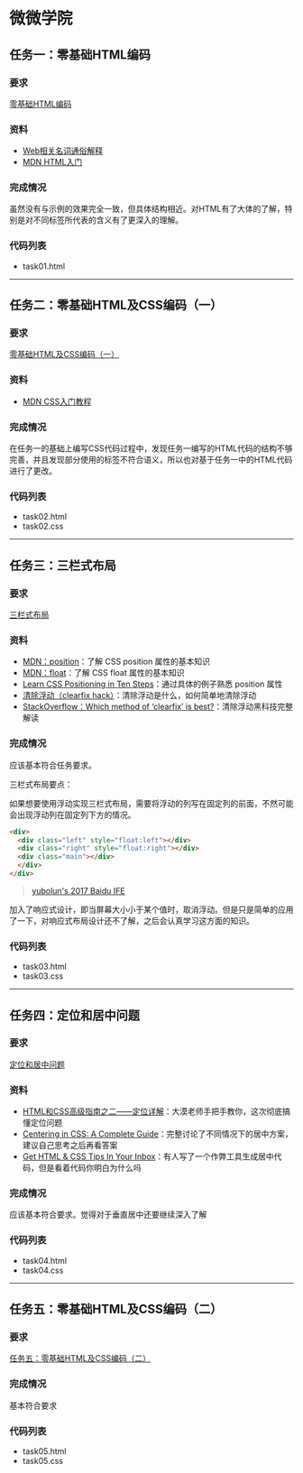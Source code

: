 # 微微学院

## 任务一：零基础HTML编码

### 要求

[零基础HTML编码](http://ife.baidu.com/course/detail/id/90)

### 资料

- [Web相关名词通俗解释](https://www.zhihu.com/question/22689579)
- [MDN HTML入门](https://developer.mozilla.org/zh-CN/docs/Web/Guide/HTML/Introduction)

### 完成情况

虽然没有与示例的效果完全一致，但具体结构相近。对HTML有了大体的了解，特别是对不同标签所代表的含义有了更深入的理解。

### 代码列表

* task01.html


---

## 任务二：零基础HTML及CSS编码（一）

### 要求

[零基础HTML及CSS编码（一）](http://ife.baidu.com/course/detail/id/92)

### 资料

- [MDN CSS入门教程](https://developer.mozilla.org/zh-CN/docs/Web/Guide/CSS/Getting_started)

### 完成情况

在任务一的基础上编写CSS代码过程中，发现任务一编写的HTML代码的结构不够完善，并且发现部分使用的标签不符合语义，所以也对基于任务一中的HTML代码进行了更改。

###  代码列表

* task02.html
* task02.css


---

## 任务三：三栏式布局

### 要求

[三栏式布局](http://ife.baidu.com/course/detail/id/94)

### 资料

- [MDN：position](https://developer.mozilla.org/zh-CN/docs/Web/CSS/position)：了解 CSS position 属性的基本知识
- [MDN：float](https://developer.mozilla.org/en-US/docs/Web/CSS/float)：了解 CSS float 属性的基本知识
- [Learn CSS Positioning in Ten Steps](http://www.barelyfitz.com/screencast/html-training/css/positioning/)：通过具体的例子熟悉 position 属性
- [清除浮动（clearfix hack）](http://zh.learnlayout.com/clearfix.html)：清除浮动是什么，如何简单地清除浮动
- [StackOverflow：Which method of ‘clearfix’ is best?](http://stackoverflow.com/questions/211383/which-method-of-clearfix-is-best)：清除浮动黑科技完整解读

### 完成情况

应该基本符合任务要求。

三栏式布局要点：

如果想要使用浮动实现三栏式布局，需要将浮动的列写在固定列的前面，不然可能会出现浮动列在固定列下方的情况。

```html
<div>
  <div class="left" style="float:left"></div>
  <div class="right" style="float:right"></div>
  <div class="main"></div>
  </div>
</div>
```

> [yubolun's 2017 Baidu IFE](http://ife.yubolun.com/html&css/2017/02/26/task-3-three-column.html)



加入了响应式设计，即当屏幕大小小于某个值时，取消浮动。但是只是简单的应用了一下，对响应式布局设计还不了解，之后会认真学习这方面的知识。

### 代码列表

* task03.html
* task03.css   


---

## 任务四：定位和居中问题

### 要求

[定位和居中问题](http://ife.baidu.com/course/detail/id/95)

### 资料

- [HTML和CSS高级指南之二——定位详解](http://www.w3cplus.com/css/advanced-html-css-lesson2-detailed-css-positioning.html)：大漠老师手把手教你，这次彻底搞懂定位问题
- [Centering in CSS: A Complete Guide](https://css-tricks.com/centering-css-complete-guide/)：完整讨论了不同情况下的居中方案，建议自己思考之后再看答案
- [Get HTML & CSS Tips In Your Inbox](http://howtocenterincss.com/)：有人写了一个作弊工具生成居中代码，但是看着代码你明白为什么吗

### 完成情况

应该基本符合要求。觉得对于垂直居中还要继续深入了解

### 代码列表

* task04.html
* task04.css


---

## 任务五：零基础HTML及CSS编码（二）

### 要求

[任务五：零基础HTML及CSS编码（二）](http://ife.baidu.com/course/detail/id/96?t=1489561632644#learn)

### 完成情况

基本符合要求

### 代码列表

* task05.html
* task05.css

